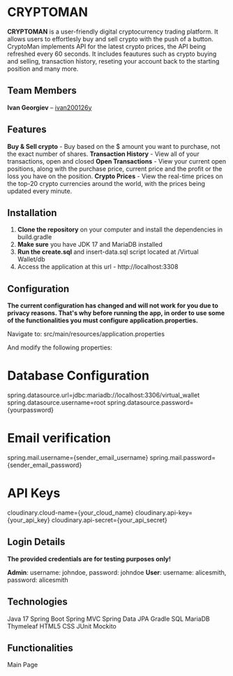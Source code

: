 # CRYPTOMAN

**CRYPTOMAN** is a user-friendly digital cryptocurrency trading platform. It allows users to effortlesly buy and sell crypto with the
push of a button. CryptoMan implements API for the latest crypto prices, the API being refreshed every 60 seconds. It includes
feautures such as crypto buying and selling, transaction history, reseting your account back to the starting position and many more.

## Team Members
**Ivan Georgiev** – [ivan200126y](https://github.com/ivan200126y)

## Features
**Buy & Sell crypto** - Buy based on the $ amount you want to purchase, not the exact number of shares. 
**Transaction History** - View all of your transactions, open and closed
**Open Transactions** - View your current open positions, along with the purchase price, current price and the profit or the 
loss you have on the position.
**Crypto Prices** - View the real-time prices on the top-20 crypto currencies around the world, with the prices being updated
every minute.

## Installation
1. **Clone the repository** on your computer and install the dependencies in build.gradle
2. **Make sure** you have JDK 17 and MariaDB installed
3. **Run the create.sql** and insert-data.sql script located at /Virtual Wallet/db
4. Access the application at this url - http://localhost:3308

## Configuration
**The current configuration has changed and will not work for you due to privacy reasons.
That's why before running the app, in order to use some of the functionalities you must configure 
application.properties.**

Navigate to:
src/main/resources/application.properties

And modify the following properties:
# Database Configuration
spring.datasource.url=jdbc:mariadb://localhost:3306/virtual_wallet
spring.datasource.username=root
spring.datasource.password={yourpassword}

# Email verification
spring.mail.username={sender_email_username}
spring.mail.password={sender_email_password}

# API Keys
cloudinary.cloud-name={your_cloud_name}
cloudinary.api-key={your_api_key}
cloudinary.api-secret={your_api_secret}

## Login Details
**The provided credentials are for testing purposes only!**

**Admin**: username: johndoe, password: johndoe
**User**: username: alicesmith, password: alicesmith

## Technologies
Java 17
Spring Boot
Spring MVC
Spring Data JPA
Gradle
SQL
MariaDB
Thymeleaf
HTML5
CSS
JUnit
Mockito


## Functionalities
Main Page


